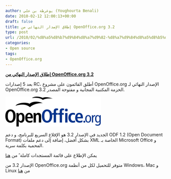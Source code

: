 ```yaml
---
author: يوغرطة بن علي (Youghourta Benali)
date: 2010-02-12 12:00:13+00:00
draft: false
title: إطلاق الإصدار النهائي من OpenOffice.org 3.2
type: post
url: /2010/02/%d8%a5%d8%b7%d9%84%d8%a7%d9%82-%d8%a7%d9%84%d8%a5%d8%b5%d8%af%d8%a7%d8%b1-%d8%a7%d9%84%d9%86%d9%87%d8%a7%d8%a6%d9%8a-%d9%85%d9%86-openoffice-org-3-2/
categories:
- Open source
tags:
- OpenOffice.org
---
```


[**إطلاق الإصدار النهائي من OpenOffice.org 3.2**](https://www.it-scoop.com/2010/02/%d8%a5%d8%b7%d9%84%d8%a7%d9%82-%d8%a7%d9%84%d8%a5%d8%b5%d8%af%d8%a7%d8%b1-%d8%a7%d9%84%d9%86%d9%87%d8%a7%d8%a6%d9%8a-%d9%85%d9%86-openoffice-org-3-2/)


بعد 5 إصدارات RC، أطلق القائمون على مشروع OpenOffice.org الإصدار النهائي لـ OpenOffice.org 3.2 الحزمة المكتبية المجانية و مفتوحة المصدر.

[](https://www.it-scoop.com/wp-content/uploads/2009/12/logo_openoffice.png)[![](logo_openoffice-300x94.png)
](https://www.it-scoop.com/2010/02/%d8%a5%d8%b7%d9%84%d8%a7%d9%82-%d8%a7%d9%84%d8%a5%d8%b5%d8%af%d8%a7%d8%b1-%d8%a7%d9%84%d9%86%d9%87%d8%a7%d8%a6%d9%8a-%d9%85%d9%86-openoffice-org-3-2/)

الجديد في الإصدار 3.2 هو الإقلاع السريع للبرنامج، و دعم ODF 1.2 (Open Document Format) بشكل أفضل، إضافة إلى دعم ملفات XML الخاصة بـ Microsoft Office و المحمية بكلمة سرية.

يمكن الإطلاع على قائمة المستجدات كاملة ً من [هنا](http://www.openoffice.org/dev_docs/features/3.2/)

الإصدار 3.2 من OpenOffice.org متوفر للتحميل لكل من أنظمة Windows، Mac و Linux من [هنا](http://download.openoffice.org/)

